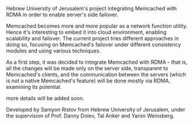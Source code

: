 Hebrew University of Jerusalem's project integrating Memcached with RDMA in order to enable server's side failover.

Memcached becomes more and more popular as a network function utility. Hence it's interesting to embed it into cloud environment, enabling scalability and failover.
The current project tries different approaches in doing so, focusing on Memcached's failover under different consistency modules and using various techniques.

As a first step, it was decided to integrate Memcached with RDMA - that is, all the changes will be made only on the server side, transparent to Memcached's clients, and the communication between the servers (which is not a native Memcached's feature) will be done mostly via RDMA, examining its potential.

more details will be added soon.

Developed by Samyon Ristov from Hebrew University of Jerusalem, under the supervision of Prof. Danny Dolev, Tal Anker and Yaron Weinsberg.
